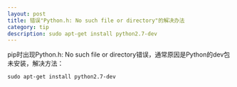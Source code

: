 ```yaml
---
layout: post
title: 错误"Python.h: No such file or directory"的解决办法
category: tip
description: sudo apt-get install python2.7-dev
---
```


pip时出现Python.h: No such file or directory错误，通常原因是Python的dev包未安装，解决方法：

    sudo apt-get install python2.7-dev